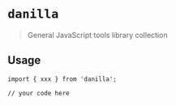# `danilla`

> General JavaScript tools library collection

## Usage

```
import { xxx } from 'danilla';

// your code here
```
